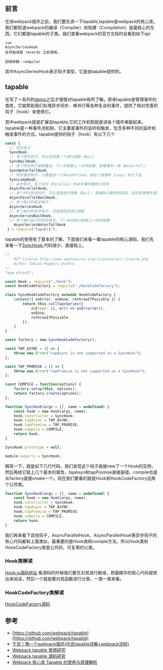 ## 前言
在讲webpack插件之前，我们要先讲一下tapable,tapable是webpack的核心库。我们都知道webpack的编译（Compiler）和构建（Compilation）是最核心的东西，它们都是tapable的子类。我们查看webpack的官方文档时会看到如下api
```
run
AsyncSeriesHook
在开始读取 records 之前调用。

回调参数：compiler
```
其中AsyncSeriesHook表示钩子类型，它是由tapable提供的。

## tapable
在写了一系列的[demo](https://github.com/XingGuoZM/blog/tree/master/%E5%89%8D%E7%AB%AF%E5%B7%A5%E7%A8%8B%E5%8C%96/webpack-demo-tapable)之后才慢慢对tapable有所了解。原来tapable是管理事件的类库，它能帮助我们处理异步同步、串并行等各种复杂的事件，提供了相对完善的钩子（hook）来使用它。

其中webpack就是扩展自tapable,它的工作机制就是讲各个插件串联起来。tapable是一种事件流机制，它主要是事件的监听和触发，包含多种不同的监听和触发事件的方式。tapable提供的钩子（hook）有以下几个
```js
const {
  // 同步钩子
  SyncHook,
  // 多个同步钩子，可以选择某一个进行熔断（Bail）
  SyncBailHook,
  // 多个同步钩子串联叠加，下一步依赖上一步的结果，就像瀑布一样（Waterfall）
  SyncWaterfallHook,
  // 同步循环钩子，只要返回一个非undefined，就会一直循环（Loop）执行下去
  SyncLoopHook,
  // 异步钩子，多个并行（Parallel）的异步事件都执行完毕
  AsyncParallelHook,
  // 多个并行异步钩子，可以选择进行熔断（Bail），直接执行最终的回调，无论其他事件是否执行完成
  AsyncParallelBailHook,
  // 多个串行的异步钩子
  AsyncSeriesHook,
  // 多个串行的异步钩子，可选择性的进行熔断
  AsyncSeriesBailHook,
  // 多个串行执行的异步钩子，下一步的执行依赖上一步的结果
	AsyncSeriesWaterfallHook
 } = require("tapable");
```
tapable的使用有了基本的了解，下面我们来看一看tapable的核心源码，我们先来看一下[SyncHook](https://github.com/webpack/tapable/blob/master/lib/SyncHook.js),代码很少，直接贴上。
```js
/*
	MIT License http://www.opensource.org/licenses/mit-license.php
	Author Tobias Koppers @sokra
*/
"use strict";

const Hook = require("./Hook");
const HookCodeFactory = require("./HookCodeFactory");

class SyncHookCodeFactory extends HookCodeFactory {
	content({ onError, onDone, rethrowIfPossible }) {
		return this.callTapsSeries({
			onError: (i, err) => onError(err),
			onDone,
			rethrowIfPossible
		});
	}
}

const factory = new SyncHookCodeFactory();

const TAP_ASYNC = () => {
	throw new Error("tapAsync is not supported on a SyncHook");
};

const TAP_PROMISE = () => {
	throw new Error("tapPromise is not supported on a SyncHook");
};

const COMPILE = function(options) {
	factory.setup(this, options);
	return factory.create(options);
};

function SyncHook(args = [], name = undefined) {
	const hook = new Hook(args, name);
	hook.constructor = SyncHook;
	hook.tapAsync = TAP_ASYNC;
	hook.tapPromise = TAP_PROMISE;
	hook.compile = COMPILE;
	return hook;
}

SyncHook.prototype = null;

module.exports = SyncHook;
```
精简一下，就是如下几行代码，我们发现这个钩子直接new了一个Hook的实例，然后再给它赋上几个基本的属性，tapAsyn和tapPromise直接报错，compile也是从factory直接create一个。现在我们要看的就是Hook和HookCodeFactory这两个公共类。
```js
function SyncHook(args = [], name = undefined) {
	const hook = new Hook(args, name);
	hook.constructor = SyncHook;
	hook.tapAsync = TAP_ASYNC;
	hook.tapPromise = TAP_PROMISE;
	hook.compile = COMPILE;
	return hook;
}
```
我们再来看下其他钩子，AsyncParallelHook、AsyncParallelHook等异步钩子的核心代码都和上面类似，最重要的是Hook类和comiple方法。所以Hook类和HookCodeFactory类是公共的、可复用的父类。

### Hook类解读
[Hook.js源码地址](https://github.com/webpack/tapable/blob/master/lib/Hook.js)
看源码的时候我们要先对其进行删减，把最精华的核心代码提炼出来阅读，然后一个就是要对其函数进行分类，一类一类来看。


### HookCodeFactory类解读
[HookCodeFactory源码](https://github.com/webpack/tapable/blob/master/lib/HookCodeFactory.js)


## 参考
- [https://github.com/webpack/tapable](https://github.com/webpack/tapable)
- [干货！撸一个webpack插件(内含tapable详解+webpack流程)](https://juejin.cn/post/6844903713312604173)
- [Webpack tapable 使用研究](https://juejin.cn/post/6844903895584473096)
- [Webpack tapable 源码研究](https://juejin.cn/post/6844903898088472589)
- [Webpack 核心库 Tapable 的使用与原理解析](https://zhuanlan.zhihu.com/p/100974318)
